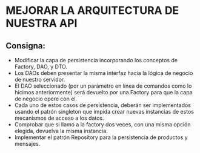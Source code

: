 # MEJORAR LA ARQUITECTURA DE NUESTRA API

## Consigna:

* Modificar la capa de persistencia incorporando los conceptos de Factory, DAO, y DTO.
* Los DAOs deben presentar la misma interfaz hacia la lógica de negocio de nuestro servidor.
* El DAO seleccionado (por un parámetro en línea de comandos como lo hicimos anteriormente) será devuelto por una Factory para que la capa de negocio opere con el.
* Cada uno de estos casos de persistencia, deberán ser implementados usando el patrón singleton que impida crear nuevas instancias de estos mecanismos de acceso a los datos.
* Comprobar que si llamo a la factory dos veces, con una misma opción elegida, devuelva la misma instancia.
* Implementar el patrón Repository para la persistencia de productos y mensajes.